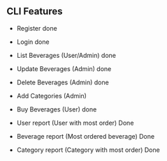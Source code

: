 ## CLI Features

- Register done
- Login done


- List Beverages (User/Admin) done
- Update Beverages (Admin) done
- Delete Beverages (Admin) done
- Add Categories (Admin) 
- Buy Beverages (User) done

- User report (User with most order) Done
- Beverage report (Most ordered beverage) Done
- Category report (Category with most order) Done